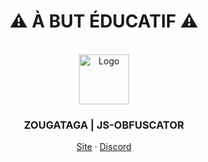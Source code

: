
<div align="center">
  <h1>⚠ À BUT ÉDUCATIF ⚠</h1><br>
    <img src="https://zougataga.github.io/js-obfuscator/img/favicon.png" alt="Logo" width="80" height="80">
  <h3>ZOUGATAGA | JS-OBFUSCATOR</h3>
  <p>
    <a href="https://zougataga.github.io/js-obfuscator/">Site</a> · <a href="https://discord.gg/ctp">Discord</a>
  </p>
</div>
